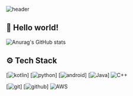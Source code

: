 ![header](https://capsule-render.vercel.app/api?text=KimYoungMin&type=Rounded&color=auto&height=100)

## 👾 Hello world!

![Anurag's GitHub stats](https://github-readme-stats.vercel.app/api?username=kimyoungmin101&&show_icons=true&theme=gruvbox)

## ⚙️ Tech Stack
[![kotlin](https://img.shields.io/badge/Kotlin-0095D5?style=flat&logo=kotlin&logoColor=white)]
[![python](https://img.shields.io/badge/Python-3776AB?style=flat&logo=python&logoColor=white)]
[![android](https://img.shields.io/badge/Android-3DDC84?style=flat&logo=android&logoColor=white)]
[![Java](https://img.shields.io/badge/java-%23ED8B00.svg?style=for-the-badge&logo=java&logoColor=white)]
![C++](https://img.shields.io/badge/c++-%2300599C.svg?style=for-the-badge&logo=c%2B%2B&logoColor=white)

[![git](https://img.shields.io/badge/Git-F05032?style=flat&logo=git&logoColor=white)]
[![github](https://img.shields.io/badge/Github-181717?style=flat&logo=github&logoColor=white)]
![AWS](https://img.shields.io/badge/AWS-%23FF9900.svg?style=for-the-badge&logo=amazon-aws&logoColor=white)


